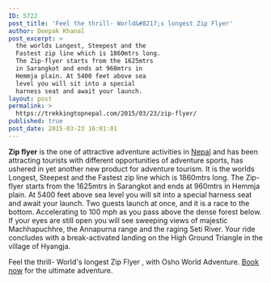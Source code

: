 ```yaml
---
ID: 5722
post_title: 'Feel the thrill- World&#8217;s longest Zip Flyer'
author: Deepak Khanal
post_excerpt: >
  the worlds Longest, Steepest and the
  Fastest zip line which is 1860mtrs long.
  The Zip-flyer starts from the 1625mtrs
  in Sarangkot and ends at 960mtrs in
  Hemmja plain. At 5400 feet above sea
  level you will sit into a special
  harness seat and await your launch.
layout: post
permalink: >
  https://trekkingtopnepal.com/2015/03/23/zip-flyer/
published: true
post_date: 2015-03-23 16:01:01
---
```

<strong>Zip flyer</strong> is the one of attractive adventure activities in <a href="http://oshoadventure.com/destination/nepal/">Nepal</a> and has been attracting tourists with different opportunities of adventure sports, has ushered in yet another new product for adventure tourism. It is the worlds Longest, Steepest and the Fastest zip line which is 1860mtrs long. The Zip-flyer starts from the 1625mtrs in Sarangkot and ends at 960mtrs in Hemmja plain. At 5400 feet above sea level you will sit into a special harness seat and await your launch. Two guests launch at once, and it is a race to the bottom. Accelerating to 100 mph as you pass above the dense forest below. If your eyes are still open you will see sweeping views of majestic Machhapuchhre, the Annapurna range and the raging Seti River. Your ride concludes with a break-activated landing on the High Ground Triangle in the village of Hyangja.

Feel the thrill- World's longest Zip Flyer , with Osho World Adventure. <a href="http://oshoadventure.com/contact/">Book now</a> for the ultimate adventure.
